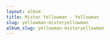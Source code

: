 ```yaml
---
layout: album
title: Mister Yellowman - Yellowman
slug: yellowman-misteryellowman
album_slug: yellowman-misteryellowman
---
```


